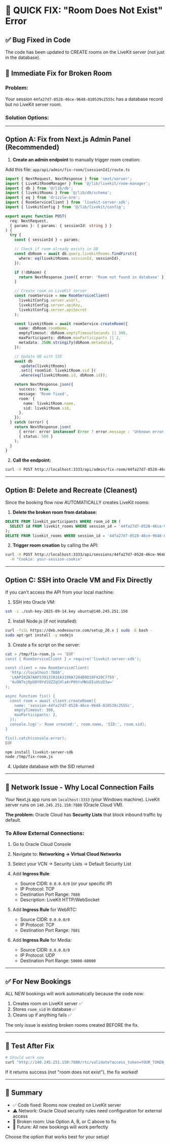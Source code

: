# 🚨 QUICK FIX: "Room Does Not Exist" Error

## ✅ Bug Fixed in Code

The code has been updated to CREATE rooms on the LiveKit server (not just in the database).

## 🔧 Immediate Fix for Broken Room

### Problem:
Your session `44fa27d7-0528-46ce-9648-810539c2555c` has a database record but no LiveKit server room.

### Solution Options:

---

## **Option A: Fix from Next.js Admin Panel (Recommended)**

1. **Create an admin endpoint** to manually trigger room creation:

Add this file: `app/api/admin/fix-room/[sessionId]/route.ts`

```typescript
import { NextRequest, NextResponse } from 'next/server';
import { LiveKitRoomManager } from '@/lib/livekit/room-manager';
import { db } from '@/lib/db';
import { livekitRooms } from '@/lib/db/schema';
import { eq } from 'drizzle-orm';
import { RoomServiceClient } from 'livekit-server-sdk';
import { livekitConfig } from '@/lib/livekit/config';

export async function POST(
  req: NextRequest,
  { params }: { params: { sessionId: string } }
) {
  try {
    const { sessionId } = params;

    // Check if room already exists in DB
    const dbRoom = await db.query.livekitRooms.findFirst({
      where: eq(livekitRooms.sessionId, sessionId),
    });

    if (!dbRoom) {
      return NextResponse.json({ error: 'Room not found in database' }, { status: 404 });
    }

    // Create room on LiveKit server
    const roomService = new RoomServiceClient(
      livekitConfig.server.wsUrl,
      livekitConfig.server.apiKey,
      livekitConfig.server.apiSecret
    );

    const livekitRoom = await roomService.createRoom({
      name: dbRoom.roomName,
      emptyTimeout: dbRoom.emptyTimeoutSeconds || 300,
      maxParticipants: dbRoom.maxParticipants || 2,
      metadata: JSON.stringify(dbRoom.metadata),
    });

    // Update DB with SID
    await db
      .update(livekitRooms)
      .set({ roomSid: livekitRoom.sid })
      .where(eq(livekitRooms.id, dbRoom.id));

    return NextResponse.json({
      success: true,
      message: 'Room fixed',
      room: {
        name: livekitRoom.name,
        sid: livekitRoom.sid,
      },
    });
  } catch (error) {
    return NextResponse.json(
      { error: error instanceof Error ? error.message : 'Unknown error' },
      { status: 500 }
    );
  }
}
```

2. **Call the endpoint:**
```bash
curl -X POST http://localhost:3333/api/admin/fix-room/44fa27d7-0528-46ce-9648-810539c2555c
```

---

## **Option B: Delete and Recreate (Cleanest)**

Since the booking flow now AUTOMATICALLY creates LiveKit rooms:

1. **Delete the broken room from database:**
```sql
DELETE FROM livekit_participants WHERE room_id IN (
  SELECT id FROM livekit_rooms WHERE session_id = '44fa27d7-0528-46ce-9648-810539c2555c'
);
DELETE FROM livekit_rooms WHERE session_id = '44fa27d7-0528-46ce-9648-810539c2555c';
```

2. **Trigger room creation** by calling the API:
```bash
curl -X POST http://localhost:3333/api/sessions/44fa27d7-0528-46ce-9648-810539c2555c/livekit/create-room \
  -H "Cookie: your-session-cookie"
```

---

## **Option C: SSH into Oracle VM and Fix Directly**

If you can't access the API from your local machine:

1. SSH into Oracle VM:
```bash
ssh -i ./ssh-key-2025-09-14.key ubuntu@140.245.251.150
```

2. Install Node.js (if not installed):
```bash
curl -fsSL https://deb.nodesource.com/setup_20.x | sudo -E bash -
sudo apt-get install -y nodejs
```

3. Create a fix script on the server:
```bash
cat > /tmp/fix-room.js << 'EOF'
const { RoomServiceClient } = require('livekit-server-sdk');

const client = new RoomServiceClient(
  'http://localhost:7880',
  'LKAPI02A7AAF539137A1EA3196A7284B9D18F420C7759',
  '6u9N7ojOpU8Y0Yd1UZZqCHla4rP0hYsMWiOIuXUzD3w='
);

async function fix() {
  const room = await client.createRoom({
    name: 'session-44fa27d7-0528-46ce-9648-810539c2555c',
    emptyTimeout: 300,
    maxParticipants: 2,
  });
  console.log('✅ Room created:', room.name, 'SID:', room.sid);
}

fix().catch(console.error);
EOF

npm install livekit-server-sdk
node /tmp/fix-room.js
```

4. Update database with the SID returned

---

## 🎯 Network Issue - Why Local Connection Fails

Your Next.js app runs on `localhost:3333` (your Windows machine).
LiveKit server runs on `140.245.251.150:7880` (Oracle Cloud VM).

**The problem:** Oracle Cloud has **Security Lists** that block inbound traffic by default.

### To Allow External Connections:

1. Go to Oracle Cloud Console
2. Navigate to: **Networking → Virtual Cloud Networks**
3. Select your VCN → Security Lists → Default Security List
4. Add **Ingress Rule**:
   - Source CIDR: `0.0.0.0/0` (or your specific IP)
   - IP Protocol: TCP
   - Destination Port Range: `7880`
   - Description: LiveKit HTTP/WebSocket

5. Add **Ingress Rule** for WebRTC:
   - Source CIDR: `0.0.0.0/0`
   - IP Protocol: TCP
   - Destination Port Range: `7881`

6. Add **Ingress Rule** for Media:
   - Source CIDR: `0.0.0.0/0`
   - IP Protocol: UDP
   - Destination Port Range: `50000-60000`

---

## ✅ For New Bookings

ALL NEW bookings will work automatically because the code now:
1. Creates room on LiveKit server ✅
2. Stores `room_sid` in database ✅
3. Cleans up if anything fails ✅

The only issue is existing broken rooms created BEFORE the fix.

---

## 🧪 Test After Fix

```bash
# Should work now
curl "http://140.245.251.150:7880/rtc/validate?access_token=YOUR_TOKEN_HERE"
```

If it returns success (not "room does not exist"), the fix worked!

---

## 📝 Summary

- ✅ Code fixed: Rooms now created on LiveKit server
- ⚠️ Network: Oracle Cloud security rules need configuration for external access
- 🔧 Broken room: Use Option A, B, or C above to fix
- 🚀 Future: All new bookings will work perfectly

Choose the option that works best for your setup!
